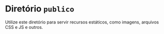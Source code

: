 # Diretório `publico`

Utilize este diretório para servir recursos estáticos, como imagens, arquivos CSS e JS e outros. 